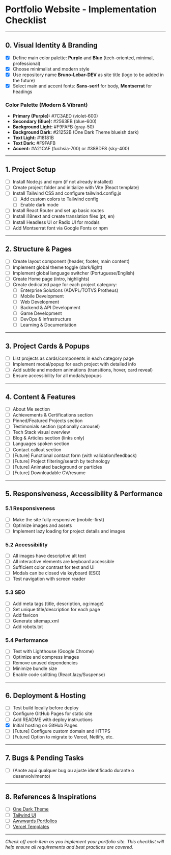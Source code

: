 # Portfolio Website - Implementation Checklist

---

## 0. Visual Identity & Branding
- [x] Define main color palette: **Purple** and **Blue** (tech-oriented, minimal, professional)
- [x] Choose minimalist and modern style
- [x] Use repository name **Bruno-Lebar-DEV** as site title (logo to be added in the future)
- [x] Select main and accent fonts: **Sans-serif** for body, **Montserrat** for headings

### Color Palette (Modern & Vibrant)
- **Primary (Purple):** #7C3AED (violet-600)
- **Secondary (Blue):** #2563EB (blue-600)
- **Background Light:** #F9FAFB (gray-50)
- **Background Dark:** #21252B (One Dark Theme blueish dark)
- **Text Light:** #18181B
- **Text Dark:** #F9FAFB
- **Accent:** #A21CAF (fuchsia-700) or #38BDF8 (sky-400)

---

## 1. Project Setup
- [ ] Install Node.js and npm (if not already installed)
- [ ] Create project folder and initialize with Vite (React template)
- [ ] Install Tailwind CSS and configure tailwind.config.js
    - [ ] Add custom colors to Tailwind config
    - [ ] Enable dark mode
- [ ] Install React Router and set up basic routes
- [ ] Install i18next and create translation files (pt, en)
- [ ] Install Headless UI or Radix UI for modals
- [ ] Add Montserrat font via Google Fonts or npm

---

## 2. Structure & Pages
- [ ] Create layout component (header, footer, main content)
- [ ] Implement global theme toggle (dark/light)
- [ ] Implement global language switcher (Portuguese/English)
- [ ] Create Home page (intro, highlights)
- [ ] Create dedicated page for each project category:
    - [ ] Enterprise Solutions (ADVPL/TOTVS Protheus)
    - [ ] Mobile Development
    - [ ] Web Development
    - [ ] Backend & API Development
    - [ ] Game Development
    - [ ] DevOps & Infrastructure
    - [ ] Learning & Documentation

---

## 3. Project Cards & Popups
- [ ] List projects as cards/components in each category page
- [ ] Implement modal/popup for each project with detailed info
- [ ] Add subtle and modern animations (transitions, hover, card reveal)
- [ ] Ensure accessibility for all modals/popups

---

## 4. Content & Features
- [ ] About Me section
- [ ] Achievements & Certifications section
- [ ] Pinned/Featured Projects section
- [ ] Testimonials section (optionally carousel)
- [ ] Tech Stack visual overview
- [ ] Blog & Articles section (links only)
- [ ] Languages spoken section
- [ ] Contact callout section
- [ ] [Future] Functional contact form (with validation/feedback)
- [ ] [Future] Project filtering/search by technology
- [ ] [Future] Animated background or particles
- [ ] [Future] Downloadable CV/resume

---

## 5. Responsiveness, Accessibility & Performance
### 5.1 Responsiveness
- [ ] Make the site fully responsive (mobile-first)
- [ ] Optimize images and assets
- [ ] Implement lazy loading for project details and images

### 5.2 Accessibility
- [ ] All images have descriptive alt text
- [ ] All interactive elements are keyboard accessible
- [ ] Sufficient color contrast for text and UI
- [ ] Modals can be closed via keyboard (ESC)
- [ ] Test navigation with screen reader

### 5.3 SEO
- [ ] Add meta tags (title, description, og:image)
- [ ] Set unique title/description for each page
- [ ] Add favicon
- [ ] Generate sitemap.xml
- [ ] Add robots.txt

### 5.4 Performance
- [ ] Test with Lighthouse (Google Chrome)
- [ ] Optimize and compress images
- [ ] Remove unused dependencies
- [ ] Minimize bundle size
- [ ] Enable code splitting (React.lazy/Suspense)

---

## 6. Deployment & Hosting
- [ ] Test build locally before deploy
- [ ] Configure GitHub Pages for static site
- [ ] Add README with deploy instructions
- [x] Initial hosting on GitHub Pages
- [ ] [Future] Configure custom domain and HTTPS
- [ ] [Future] Option to migrate to Vercel, Netlify, etc.

---

## 7. Bugs & Pending Tasks
- [ ] (Anote aqui qualquer bug ou ajuste identificado durante o desenvolvimento)

---

## 8. References & Inspirations
- [ ] [One Dark Theme](https://marketplace.visualstudio.com/items?itemName=zhuangtongfa.Material-theme)
- [ ] [Tailwind UI](https://tailwindui.com/)
- [ ] [Awwwards Portfolios](https://www.awwwards.com/websites/portfolio/)
- [ ] [Vercel Templates](https://vercel.com/templates/next.js)

---

*Check off each item as you implement your portfolio site. This checklist will help ensure all requirements and best practices are covered.*
